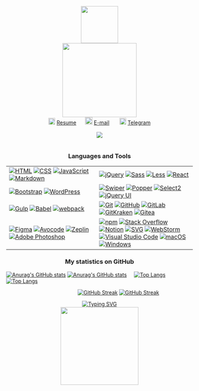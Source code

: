 <div align="center">
  <img src="https://media.giphy.com/media/QXD5JwswnPxFeemnyT/giphy.gif?cid=ecf05e47f13d3f9fc30b627f0b3161d7bc796f796c65813a&rid=giphy.gif&ct=ts" width="100" />
</div>

<div align="center">
  <img src="https://media.giphy.com/media/QuDgW7dXQfCZiWVXD4/giphy.gif" width="200"/>
</div>
<div align="center">
  <img src="https://media.giphy.com/media/0DbpeTlVnwIkfGbV8o/giphy.gif" width="18" /> <a href="https://career.habr.com/julia-kalyukh">Resume</a>
  <span>    </span>
  <img src="https://media.giphy.com/media/2iCNjawFAzNwUYLskA/giphy.gif?cid=ecf05e47g9g0uilixzwwrtyw1pe7ri1pcz9zryrcgc0wxxkc&rid=giphy.gif&ct=s" width="20" /> <a href="mailto:kalyuh.julia@mail.ru">E-mail</a>
  <span>     </span>
  <img src="https://media.giphy.com/media/ZcdZ7ldgeIhfesqA6E/giphy.gif" width="18"/> <a href="https://t.me/jkalyukh">Telegram</a>
</div>

<br>

<div align="center">
  <img src="https://komarev.com/ghpvc/?username=Julia-Kalyukh&style=flat&color=00A077"/>
</div>

#

<h3 align="center">Languages and Tools</h3>
<table align="center">
  <tbody>
    <tr>
      <td>
        <a href="https://developer.mozilla.org/ru/docs/Web/HTML"><img alt="HTML" src="https://img.shields.io/badge/-HTML-E34F26?&logo=html5&logoColor=white"></a>
        <a href="https://developer.mozilla.org/ru/docs/Web/CSS"><img alt="CSS" src="https://img.shields.io/badge/-CSS-1572B6?&logo=CSS3&logoColor=white"></a>
        <a href="https://developer.mozilla.org/ru/docs/Web/JavaScript" target="_blank"><img alt="JavaScript" src="https://img.shields.io/badge/-JavaScript-EFD819?&logo=JavaScript&logoColor=black"></a>
        <a href="https://daringfireball.net/projects/markdown"><img alt="Markdown" src="https://img.shields.io/badge/-Markdown-000000?&logo=Markdown&logoColor=white"></a>
      </td>
      <td>
        <a href="https://jquery.com/" target="_blank"><img alt="jQuery" src="https://img.shields.io/badge/-jQuery-0A69AD?&logo=jquery&logoColor=white"></a>
        <a href="https://sass-lang.com/" target="_blank"><img alt="Sass" src="https://img.shields.io/badge/-Sass-CE649A?&logo=sass&logoColor=white"></a>
        <a href="https://lesscss.org" target="_blank"><img alt="Less" src="https://img.shields.io/badge/-Less-1D365D?&logo=Less&logoColor=white"></a>
        <a href="https://ru.reactjs.org" target="_blank"><img alt="React" src="https://img.shields.io/badge/-React-45b8d8?&logo=react&logoColor=white"></a>
      </td>
    </tr>
    <tr>
      <td>
        <a href="https://getbootstrap.com/docs/5.2/getting-started/introduction/" target="_blank"><img alt="Bootstrap" src="https://img.shields.io/badge/-Bootstrap-7952B3?&logo=Bootstrap&logoColor=white"></a>
        <a href="https://ru.wordpress.org/"><img alt="WordPress" src="https://img.shields.io/badge/-WordPress-1A759C?&logo=WordPress&logoColor=white"></a>
      </td>
      <td>
        <a href="https://swiperjs.com/" target="_blank"><img alt="Swiper" src="https://img.shields.io/badge/-Swiper-0080FF?&logo=Swiper&logoColor=white"></a>
        <a href="https://popper.js.org" target="_blank"><img alt="Popper" src="https://custom-icon-badges.demolab.com/badge/Popper-FFE69D?logo=popper"></a>
        <a href="https://select2.org/" target="_blank"><img alt="Select2" src="https://img.shields.io/badge/-SELECT2-1694CA?&logo=SELECT2&logoColor=white"></a>
        <a href="https://jqueryui.com/" target="_blank"><img alt="jQuery UI" src="https://custom-icon-badges.demolab.com/badge/jQuery UI-white?logo=jqueryui"></a>
      </td>
    </tr>
    <tr>
      <td>
        <a href="https://gulpjs.com" target="_blank"><img alt="Gulp" src="https://img.shields.io/badge/-Gulp-EB4A4A?&logo=gulp&logoColor=white"></a>
        <a href="https://babeljs.io" target="_blank"><img alt="Babel" src="https://img.shields.io/badge/-Babel-F6DA55?&logo=Babel&logoColor=black"></a>
        <a href="https://webpack.js.org/" target="_blank"><img alt="webpack" src="https://img.shields.io/badge/-webpack-1E72B3?&logo=webpack&logoColor=white"></a>
      </td>
      <td>
        <a href="https://git-scm.com" target="_blank"><img alt="Git" src="https://img.shields.io/badge/-Git-F64D27?&logo=Git&logoColor=white"></a>
        <a href="https://github.com/" target="_blank"><img alt="GitHub" src="https://img.shields.io/badge/-GitHub-161B22?&logo=GitHub"></a>
        <a href="https://about.gitlab.com/" target="_blank"><img alt="GitLab" src="https://img.shields.io/badge/-GitLab-white?&logo=GitLab"></a>
        <a href="https://www.gitkraken.com" target="_blank"><img alt="GitKraken" src="https://img.shields.io/badge/-GitKraken-149287?&logo=GitKraken&logoColor=white"></a>
        <a href="https://gitea.io/ru-ru/" target="_blank"><img alt="Gitea" src="https://img.shields.io/badge/-Gitea-5F9925?&logo=gitea&logoColor=white"></a>
      </td>
    </tr>
    <tr>
      <td>
        <a href="https://www.figma.com/" target="_blank"><img alt="Figma" src="https://img.shields.io/badge/-Figma-5551FF?&logo=figma&logoColor=white"></a>
        <a href="https://avocode.com" target="_blank"><img alt="Avocode" src="https://custom-icon-badges.demolab.com/badge/Avocode-00BC87?logo=Avocode&logoColor=white"></a>
        <a href="https://zeplin.io" target="_blank"><img alt="Zeplin" src="https://custom-icon-badges.demolab.com/badge/Zeplin-EF651F?logo=Zeplin&logoColor=white"></a>
        <a href="https://www.adobe.com/products/photoshop.html" target="_blank"><img alt="Adobe Photoshop" src="https://img.shields.io/badge/-Adobe Photoshop-3AB0FE?&logo=AdobePhotoshop&logoColor=white"></a>
      </td>
      <td>
        <a href="https://www.npmjs.com/" target="_blank"><img alt="npm" src="https://img.shields.io/badge/-npm-white?&logo=npm"></a>
        <a href="https://stackoverflow.com" target="_blank"><img alt="Stack Overflow" src="https://img.shields.io/badge/-Stack Overflow-F48023?&logo=Stack Overflow&logoColor=white"></a>
        <a href="https://www.notion.so" target="_blank"><img alt="Notion" src="https://img.shields.io/badge/-Notion-black?&logo=Notion"></a>
        <a href="https://developer.mozilla.org/ru/docs/Web/SVG" target="_blank"><img alt="SVG" src="https://img.shields.io/badge/-SVG-FFB338?&logo=svg&logoColor=black"></a>
        <a href="https://www.jetbrains.com/ru-ru/webstorm/" target="_blank"><img alt="WebStorm" src="https://img.shields.io/badge/-WebStorm-white?&logo=WebStorm&logoColor=black"></a>
        <br>
        <a href="https://code.visualstudio.com" target="_blank"><img alt="Visual Studio Code" src="https://img.shields.io/badge/-Visual Studio Code-0065B8?&logo=Visual Studio Code"></a>
        <a href="https://www.apple.com" target="_blank"><img alt="macOS" src="https://img.shields.io/badge/-macOS-323232?&logo=Apple"></a>
        <a href="https://support.microsoft.com/ru-ru/windows"><img alt="Windows" src="https://img.shields.io/badge/-Windows-05529C?&logo=Windows"></a>
      </td>
    </tr>
  </tbody>
</table>

<h3 align="center">My statistics on GitHub</h3>

[![Anurag's GitHub stats](https://github-readme-stats.vercel.app/api?username=Julia-Kalyukh&count_private=true&line_height=24&show_icons=true&card_width=450&theme=codeSTACKr#gh-dark-mode-only)](https://github.com/anuraghazra/github-readme-stats#gh-dark-mode-only)
[![Anurag's GitHub stats](https://github-readme-stats.vercel.app/api?username=Julia-Kalyukh&count_private=true&line_height=24&show_icons=true&card_width=450&theme=vue#gh-light-mode-only)](https://github.com/anuraghazra/github-readme-stats#gh-light-mode-only)<span>    </span>
[![Top Langs](https://github-readme-stats.vercel.app/api/top-langs/?username=Julia-Kalyukh&langs_count=8&layout=compact&theme=codeSTACKr#gh-dark-mode-only)](https://github.com/anuraghazra/github-readme-stats#gh-dark-mode-only)
[![Top Langs](https://github-readme-stats.vercel.app/api/top-langs/?username=Julia-Kalyukh&langs_count=8&layout=compact&theme=vue#gh-light-mode-only)](https://github.com/anuraghazra/github-readme-stats#gh-light-mode-only)

<span>                                                </span>
[![GitHub Streak](https://streak-stats.demolab.com?user=Julia-Kalyukh&date_format=j%20M%5B%20Y%5D&background=09131B&border=0F1A24&stroke=0F1A24&ring=FE662F&fire=FFE300&currStreakNum=FFFFFF&sideNums=FFFFFF&sideLabels=FE662F&currStreakLabel=FFE300&dates=FFFFFF#gh-dark-mode-only)](https://git.io/streak-stats#gh-dark-mode-only)
[![GitHub Streak](https://github-readme-streak-stats.herokuapp.com?user=Julia-Kalyukh&theme=vue&border=F2F0F0&date_format=j%20M%5B%20Y%5D&currStreakNum=000000#gh-light-mode-only)](https://git.io/streak-stats#gh-light-mode-only)
<!-- ![Wwakatime stats](https://github-readme-stats-taupe-two.vercel.app/api/wakatime?username=Julia-Kalyukh&hide_title=true&hide_border=true&langs_count=5&bg_color=00000000&text_color=777) -->

<div align="center">
  <a href="https://git.io/typing-svg"><img src="https://readme-typing-svg.demolab.com?font=Special+Elite&size=30&duration=2500&pause=800&color=C80000D7&center=true&vCenter=true&width=250&lines=I+love+coding!" alt="Typing SVG" /></a>
  <br>
  <img src="https://media.giphy.com/media/JIX9t2j0ZTN9S/giphy.gif?cid=ecf05e4722af63a96228193c670975456e9a2e6859f93998&rid=giphy.gif&ct=g" width="210" />
</div>
